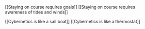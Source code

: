[[Staying on course requires goals]]
[[Staying on course requires awareness of tides and winds]]

[[Cybernetics is like a sail boat]]
[[Cybernetics is like a thermostat]]